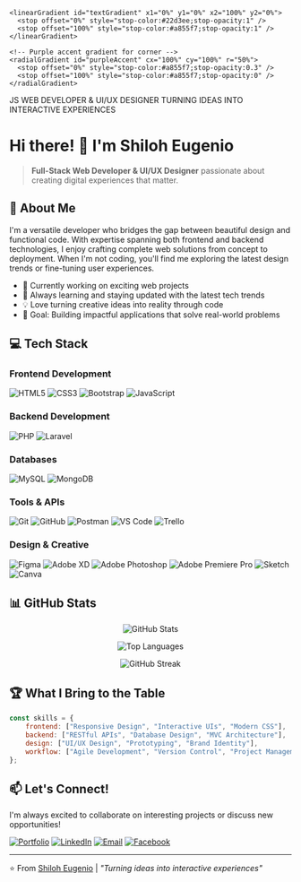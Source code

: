 <svg width="1200" height="400" xmlns="http://www.w3.org/2000/svg">
  <!-- Background Gradient -->
  <defs>
    <linearGradient id="bgGradient" x1="0%" y1="0%" x2="100%" y2="100%">
      <stop offset="0%" style="stop-color:#0f172a;stop-opacity:1" />
      <stop offset="50%" style="stop-color:#1e293b;stop-opacity:1" />
      <stop offset="100%" style="stop-color:#334155;stop-opacity:1" />
    </linearGradient>
    
    <linearGradient id="textGradient" x1="0%" y1="0%" x2="100%" y2="0%">
      <stop offset="0%" style="stop-color:#22d3ee;stop-opacity:1" />
      <stop offset="100%" style="stop-color:#a855f7;stop-opacity:1" />
    </linearGradient>
    
    <!-- Purple accent gradient for corner -->
    <radialGradient id="purpleAccent" cx="100%" cy="100%" r="50%">
      <stop offset="0%" style="stop-color:#a855f7;stop-opacity:0.3" />
      <stop offset="100%" style="stop-color:#a855f7;stop-opacity:0" />
    </radialGradient>
  </defs>
  
  <!-- Background -->
  <rect width="1200" height="400" fill="url(#bgGradient)"/>
  
  <!-- Purple accent corner -->
  <ellipse cx="1200" cy="400" rx="300" ry="200" fill="url(#purpleAccent)"/>
  
  <!-- Floating Icons -->
  
  <!-- HTML5 Icon -->
  <g transform="translate(80, 60)" opacity="0.4">
    <path d="M10 0L8 36h24l-2-36H10zm4 8h16l-1 16H15l-1-16z" fill="#22d3ee" stroke="#22d3ee" stroke-width="1"/>
    <rect x="14" y="12" width="12" height="2" fill="#22d3ee"/>
    <rect x="14" y="16" width="8" height="2" fill="#22d3ee"/>
  </g>
  
  <!-- CSS3 Icon -->
  <g transform="translate(180, 120)" opacity="0.3">
    <circle cx="15" cy="15" r="12" fill="none" stroke="#a855f7" stroke-width="2"/>
    <path d="M10 10h10v10h-10z" fill="#a855f7"/>
  </g>
  
  <!-- JavaScript Icon -->
  <g transform="translate(320, 40)" opacity="0.5">
    <rect x="5" y="5" width="20" height="20" rx="3" fill="#f59e0b"/>
    <text x="15" y="20" text-anchor="middle" font-family="Arial, sans-serif" font-size="12" fill="#0f172a">JS</text>
  </g>
  
  <!-- React Icon -->
  <g transform="translate(480, 100)" opacity="0.4">
    <circle cx="15" cy="15" r="3" fill="#22d3ee"/>
    <ellipse cx="15" cy="15" rx="12" ry="5" fill="none" stroke="#22d3ee" stroke-width="2"/>
    <ellipse cx="15" cy="15" rx="12" ry="5" fill="none" stroke="#22d3ee" stroke-width="2" transform="rotate(60 15 15)"/>
    <ellipse cx="15" cy="15" rx="12" ry="5" fill="none" stroke="#22d3ee" stroke-width="2" transform="rotate(120 15 15)"/>
  </g>
  
  <!-- Database Icon -->
  <g transform="translate(650, 70)" opacity="0.3">
    <ellipse cx="15" cy="8" rx="12" ry="4" fill="#10b981"/>
    <rect x="3" y="8" width="24" height="12" fill="#10b981"/>
    <ellipse cx="15" cy="20" rx="12" ry="4" fill="#10b981"/>
  </g>
  
  <!-- Design/Figma Icon -->
  <g transform="translate(800, 130)" opacity="0.4">
    <rect x="8" y="5" width="8" height="12" rx="4" fill="#a855f7"/>
    <rect x="16" y="5" width="8" height="8" rx="4" fill="#ef4444"/>
    <circle cx="12" cy="21" r="4" fill="#22d3ee"/>
  </g>
  
  <!-- Git Branch Icon -->
  <g transform="translate(950, 50)" opacity="0.3">
    <circle cx="5" cy="5" r="3" fill="#22d3ee"/>
    <circle cx="25" cy="25" r="3" fill="#22d3ee"/>
    <path d="M5 8 Q15 15 25 22" fill="none" stroke="#22d3ee" stroke-width="2"/>
  </g>
  
  <!-- Code Brackets -->
  <g transform="translate(1050, 90)" opacity="0.4">
    <path d="M5 10L0 15L5 20M15 10L20 15L15 20" fill="none" stroke="#10b981" stroke-width="2"/>
  </g>
  
  <!-- Responsive Design Icon -->
  <g transform="translate(120, 280)" opacity="0.3">
    <rect x="2" y="5" width="16" height="10" rx="1" fill="none" stroke="#a855f7" stroke-width="1.5"/>
    <rect x="20" y="8" width="8" height="6" rx="1" fill="none" stroke="#a855f7" stroke-width="1.5"/>
    <rect x="30" y="10" width="4" height="4" rx="0.5" fill="none" stroke="#a855f7" stroke-width="1"/>
  </g>
  
  <!-- API/Server Icon -->
  <g transform="translate(280, 320)" opacity="0.4">
    <rect x="5" y="5" width="20" height="4" rx="2" fill="#22d3ee"/>
    <rect x="5" y="11" width="20" height="4" rx="2" fill="#22d3ee"/>
    <rect x="5" y="17" width="20" height="4" rx="2" fill="#22d3ee"/>
  </g>
  
  <!-- UI/UX Wireframe Icon -->
  <g transform="translate(450, 300)" opacity="0.3">
    <rect x="2" y="2" width="26" height="20" rx="2" fill="none" stroke="#10b981" stroke-width="1.5"/>
    <rect x="5" y="5" width="8" height="3" fill="#10b981"/>
    <rect x="5" y="10" width="20" height="2" fill="#10b981"/>
    <rect x="5" y="14" width="15" height="2" fill="#10b981"/>
    <rect x="5" y="18" width="12" height="2" fill="#10b981"/>
  </g>
  
  <!-- Color Palette Icon -->
  <g transform="translate(620, 320)" opacity="0.4">
    <circle cx="8" cy="8" r="6" fill="#ef4444"/>
    <circle cx="16" cy="8" r="6" fill="#f59e0b"/>
    <circle cx="24" cy="8" r="6" fill="#10b981"/>
    <circle cx="12" cy="16" r="6" fill="#22d3ee"/>
    <circle cx="20" cy="16" r="6" fill="#a855f7"/>
  </g>
  
  <!-- Settings/Cog Icon -->
  <g transform="translate(780, 280)" opacity="0.3">
    <circle cx="15" cy="15" r="6" fill="none" stroke="#f59e0b" stroke-width="2"/>
    <circle cx="15" cy="15" r="3" fill="#f59e0b"/>
    <rect x="13" y="2" width="4" height="6" fill="#f59e0b"/>
    <rect x="13" y="22" width="4" height="6" fill="#f59e0b"/>
    <rect x="2" y="13" width="6" height="4" fill="#f59e0b"/>
    <rect x="22" y="13" width="6" height="4" fill="#f59e0b"/>
  </g>
  
  <!-- Component/Module Icon -->
  <g transform="translate(920, 300)" opacity="0.4">
    <rect x="2" y="2" width="12" height="12" rx="2" fill="none" stroke="#22d3ee" stroke-width="1.5"/>
    <rect x="16" y="2" width="12" height="12" rx="2" fill="none" stroke="#22d3ee" stroke-width="1.5"/>
    <rect x="2" y="16" width="12" height="12" rx="2" fill="none" stroke="#22d3ee" stroke-width="1.5"/>
    <rect x="16" y="16" width="12" height="12" rx="2" fill="none" stroke="#22d3ee" stroke-width="1.5"/>
  </g>
  
  <!-- Puzzle Piece Icon -->
  <g transform="translate(1080, 280)" opacity="0.3">
    <path d="M5 5h8v3c0 2 3 2 3 0v-3h8v8h-3c-2 0-2 3 0 3h3v8h-8v-3c0-2-3-2-3 0v3H5V13h3c2 0 2-3 0-3H5V5z" fill="#a855f7"/>
  </g>
  
  <!-- Main Text Content -->
  <g transform="translate(600, 200)">
    <text x="0" y="0" text-anchor="middle" font-family="Arial, sans-serif" font-size="48" font-weight="bold" fill="url(#textGradient)">
      WEB DEVELOPER
    </text>
    <text x="0" y="40" text-anchor="middle" font-family="Arial, sans-serif" font-size="48" font-weight="bold" fill="url(#textGradient)">
      &amp; UI/UX DESIGNER
    </text>
    <text x="0" y="70" text-anchor="middle" font-family="Arial, sans-serif" font-size="18" fill="#94a3b8" font-weight="300">
      TURNING IDEAS INTO INTERACTIVE EXPERIENCES
    </text>
  </g>
</svg>

# Hi there! 👋 I'm Shiloh Eugenio

> **Full-Stack Web Developer & UI/UX Designer** passionate about creating digital experiences that matter.

## 🚀 About Me

I'm a versatile developer who bridges the gap between beautiful design and functional code. With expertise spanning both frontend and backend technologies, I enjoy crafting complete web solutions from concept to deployment. When I'm not coding, you'll find me exploring the latest design trends or fine-tuning user experiences.

- 🔭 Currently working on exciting web projects
- 🌱 Always learning and staying updated with the latest tech trends
- 💡 Love turning creative ideas into reality through code
- 🎯 Goal: Building impactful applications that solve real-world problems

## 💻 Tech Stack

### **Frontend Development**
![HTML5](https://img.shields.io/badge/HTML5-E34F26?style=for-the-badge&logo=html5&logoColor=white)
![CSS3](https://img.shields.io/badge/CSS3-1572B6?style=for-the-badge&logo=css3&logoColor=white)
![Bootstrap](https://img.shields.io/badge/Bootstrap-563D7C?style=for-the-badge&logo=bootstrap&logoColor=white)
![JavaScript](https://img.shields.io/badge/JavaScript-F7DF1E?style=for-the-badge&logo=javascript&logoColor=black)

### **Backend Development**
![PHP](https://img.shields.io/badge/PHP-777BB4?style=for-the-badge&logo=php&logoColor=white)
![Laravel](https://img.shields.io/badge/Laravel-FF2D20?style=for-the-badge&logo=laravel&logoColor=white)

### **Databases**
![MySQL](https://img.shields.io/badge/MySQL-005C84?style=for-the-badge&logo=mysql&logoColor=white)
![MongoDB](https://img.shields.io/badge/MongoDB-4EA94B?style=for-the-badge&logo=mongodb&logoColor=white)

### **Tools & APIs**
![Git](https://img.shields.io/badge/Git-F05032?style=for-the-badge&logo=git&logoColor=white)
![GitHub](https://img.shields.io/badge/GitHub-100000?style=for-the-badge&logo=github&logoColor=white)
![Postman](https://img.shields.io/badge/Postman-FF6C37?style=for-the-badge&logo=postman&logoColor=white)
![VS Code](https://img.shields.io/badge/VS_Code-007ACC?style=for-the-badge&logo=visual-studio-code&logoColor=white)
![Trello](https://img.shields.io/badge/Trello-0052CC?style=for-the-badge&logo=trello&logoColor=white)

### **Design & Creative**
![Figma](https://img.shields.io/badge/Figma-F24E1E?style=for-the-badge&logo=figma&logoColor=white)
![Adobe XD](https://img.shields.io/badge/Adobe_XD-470137?style=for-the-badge&logo=adobe-xd&logoColor=white)
![Adobe Photoshop](https://img.shields.io/badge/Adobe_Photoshop-31A8FF?style=for-the-badge&logo=adobe-photoshop&logoColor=white)
![Adobe Premiere Pro](https://img.shields.io/badge/Adobe_Premiere_Pro-9999FF?style=for-the-badge&logo=adobe-premiere-pro&logoColor=white)
![Sketch](https://img.shields.io/badge/Sketch-F7B500?style=for-the-badge&logo=sketch&logoColor=black)
![Canva](https://img.shields.io/badge/Canva-00C4CC?style=for-the-badge&logo=canva&logoColor=white)

## 📊 GitHub Stats

<div align="center">
  
![GitHub Stats](https://github-readme-stats.vercel.app/api?username=yenashiloh&show_icons=true&theme=radical&hide_border=true)

![Top Languages](https://github-readme-stats.vercel.app/api/top-langs/?username=yenashiloh&layout=compact&theme=radical&hide_border=true)

![GitHub Streak](https://github-readme-streak-stats.herokuapp.com/?user=yenashiloh&theme=radical&hide_border=true)

</div>

## 🏆 What I Bring to the Table

```javascript
const skills = {
    frontend: ["Responsive Design", "Interactive UIs", "Modern CSS"],
    backend: ["RESTful APIs", "Database Design", "MVC Architecture"],
    design: ["UI/UX Design", "Prototyping", "Brand Identity"],
    workflow: ["Agile Development", "Version Control", "Project Management"]
};
```

## 📫 Let's Connect!

I'm always excited to collaborate on interesting projects or discuss new opportunities!

[![Portfolio](https://img.shields.io/badge/Portfolio-000000?style=for-the-badge&logo=About.me&logoColor=white)](https://yenashiloh.github.io/shiloh-portfolio/)
[![LinkedIn](https://img.shields.io/badge/LinkedIn-0077B5?style=for-the-badge&logo=linkedin&logoColor=white)](https://www.linkedin.com/in/shiloh-eugenio-9a7024256/)
[![Email](https://img.shields.io/badge/Email-D14836?style=for-the-badge&logo=gmail&logoColor=white)](mailto:shiloheugenio21@gmail.com)
[![Facebook](https://img.shields.io/badge/Facebook-1877F2?style=for-the-badge&logo=facebook&logoColor=white)](https://www.facebook.com/shiloheugenio21)  

---

⭐️ From [Shiloh Eugenio](https://github.com/yenashiloh) | *"Turning ideas into interactive experiences"*
